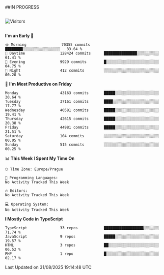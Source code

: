 ##IN PROGRESS
##
![Visitors](https://komarev.com/ghpvc/?username=petrbui&style=for-the-badge&label=Visitors+👀)



##
<!--
[![My GitHub stats](https://github-readme-stats.vercel.app/api?username=petrbui&theme=github_dark)](https://github.com/anuraghazra/github-readme-stats)

[![My wakatime stats](https://github-readme-stats.vercel.app/api/wakatime?username=petrbui&theme=github_dark)](https://github.com/anuraghazra/github-readme-stats)
-->
<!--START_SECTION:waka-->
**I'm an Early 🐤** 

```text
🌞 Morning                70355 commits       ████████░░░░░░░░░░░░░░░░░   33.64 % 
🌆 Daytime                128424 commits      ███████████████░░░░░░░░░░   61.41 % 
🌃 Evening                9929 commits        █░░░░░░░░░░░░░░░░░░░░░░░░   04.75 % 
🌙 Night                  412 commits         ░░░░░░░░░░░░░░░░░░░░░░░░░   00.20 % 
```
📅 **I'm Most Productive on Friday** 

```text
Monday                   43163 commits       █████░░░░░░░░░░░░░░░░░░░░   20.64 % 
Tuesday                  37161 commits       ████░░░░░░░░░░░░░░░░░░░░░   17.77 % 
Wednesday                40581 commits       █████░░░░░░░░░░░░░░░░░░░░   19.41 % 
Thursday                 42615 commits       █████░░░░░░░░░░░░░░░░░░░░   20.38 % 
Friday                   44981 commits       █████░░░░░░░░░░░░░░░░░░░░   21.51 % 
Saturday                 104 commits         ░░░░░░░░░░░░░░░░░░░░░░░░░   00.05 % 
Sunday                   515 commits         ░░░░░░░░░░░░░░░░░░░░░░░░░   00.25 % 
```


📊 **This Week I Spent My Time On** 

```text
🕑︎ Time Zone: Europe/Prague

💬 Programming Languages: 
No Activity Tracked This Week

🔥 Editors: 
No Activity Tracked This Week

💻 Operating System: 
No Activity Tracked This Week
```

**I Mostly Code in TypeScript** 

```text
TypeScript               33 repos            ██████████████████░░░░░░░   71.74 % 
JavaScript               9 repos             █████░░░░░░░░░░░░░░░░░░░░   19.57 % 
HTML                     3 repos             ██░░░░░░░░░░░░░░░░░░░░░░░   06.52 % 
PHP                      1 repo              █░░░░░░░░░░░░░░░░░░░░░░░░   02.17 % 
```




 Last Updated on 31/08/2025 19:14:48 UTC
<!--END_SECTION:waka-->
